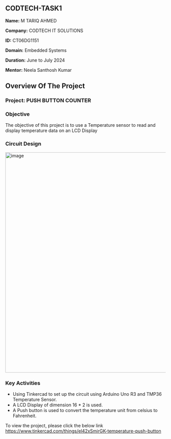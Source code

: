 ## CODTECH-TASK1

**Name:** M TARIQ AHMED

**Company:** CODTECH IT SOLUTIONS

**ID:** CT06DG1151

**Domain:** Embedded Systems

**Duration:** June to July 2024

**Mentor:** Neela Santhosh Kumar

## Overview Of The Project

### Project: PUSH BUTTON COUNTER 

### Objective 
The objective of this project is to use a Temperature sensor to read and display temperature data on an LCD Display

### Circuit Design 

<img width="1301" height="692" alt="image" src="https://github.com/user-attachments/assets/3414efb7-c74f-4ec7-b1fb-d9638747b36b" />

### Key Activities 
-  Using Tinkercad to set up the circuit using Arduino Uno R3 and TMP36 Temperature Sensor.
-  A LCD Display of dimension 16 * 2 is used.
-  A Push button is used to convert the temperature unit from celsius to Fahrenheit.

  To view the project, please click the below link
  https://www.tinkercad.com/things/el42xSmirGK-temperature-push-button
